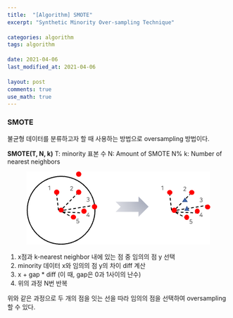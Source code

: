 ```yaml
---
title:  "[Algorithm] SMOTE"
excerpt: "Synthetic Minority Over-sampling Technique"

categories: algorithm
tags: algorithm

date: 2021-04-06
last_modified_at: 2021-04-06

layout: post
comments: true
use_math: true
---
```


### SMOTE
불균형 데이터를 분류하고자 할 때 사용하는 방법으로 oversampling 방법이다.  

**SMOTE(T, N, k)**
T: minority 표본 수
N: Amount of SMOTE N%
k: Number of nearest neighbors

<center><img src="https://github.com/bominkm/bominkm.github.io/blob/master/assets/images/knn2.png?raw=true"></center>


1. x점과 k-nearest neighbor 내에 있는 점 중 임의의 점 y 선택
2. minority 데이터 x와 임의의 점 y의 차이 diff 계산
3. x + gap * diff (이 때, gap은 0과 1사이의 난수)
4. 위의 과정 N번 반복

위와 같은 과정으로 두 개의 점을 잇는 선을 따라 임의의 점을 선택하여 oversampling할 수 있다.
